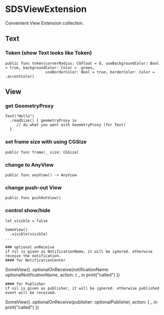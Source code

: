 # SDSViewExtension

Convenient View Extension collection.

## Text
### Token (show Text looks like Token)
```
public func token(cornerRadius: CGFloat = 8, useBackgroundColor: Bool = true, backgroundColor: Color = .green,
                  useBorderColor: Bool = true, borderColor: Color = .accentColor)

```

## View
### get GeometryProxy
```
Text("Hello")
  .readSize() { geometryProxy in
     // do what you want with GeometryProxy (for Text)
  }
```

### set frame size with using CGSize

```
public func frame(_ size: CGSize)
```

### change to AnyView
```
public func anyView() -> AnyView
```

### change push-out View 
```
public func pushOutView()
```

### control show/hide
```
let visible = false

SomeView()
  .visible(visible)
...

### optional onReceive
if nil is given as NotificationName, it will be ignored. otherwise receive the notification.
#### for NotificationCenter
```
SomeView()
  .optionalOnReceive(notificationName: optionalNotificationName, action: { _ in print("called") })

```
#### for Publisher
if nil is given as publisher, it will be ignored. otherwise published event will be received.
```
SomeView()
  .optionalOnReceive(publisher: optionalPublisher, action: { _ in print("called") })

```
